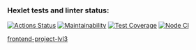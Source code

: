 ### Hexlet tests and linter status:
[![Actions Status](https://github.com/Andrey2Gri/frontend-project-lvl3/workflows/hexlet-check/badge.svg)](https://github.com/Andrey2Gri/frontend-project-lvl3/actions)
[![Maintainability](https://api.codeclimate.com/v1/badges/f18a0a244f660af5f70c/maintainability)](https://codeclimate.com/github/Andrey2Gri/frontend-project-lvl3/maintainability)
[![Test Coverage](https://api.codeclimate.com/v1/badges/f18a0a244f660af5f70c/test_coverage)](https://codeclimate.com/github/Andrey2Gri/frontend-project-lvl3/test_coverage)
[![Node CI](https://github.com/Andrey2Gri/frontend-project-lvl3/actions/workflows/nodejs.yml/badge.svg)](https://github.com/Andrey2Gri/frontend-project-lvl3/actions/workflows/nodejs.yml)

[frontend-project-lvl3](https://frontend-project-lvl3-sandy.vercel.app/)